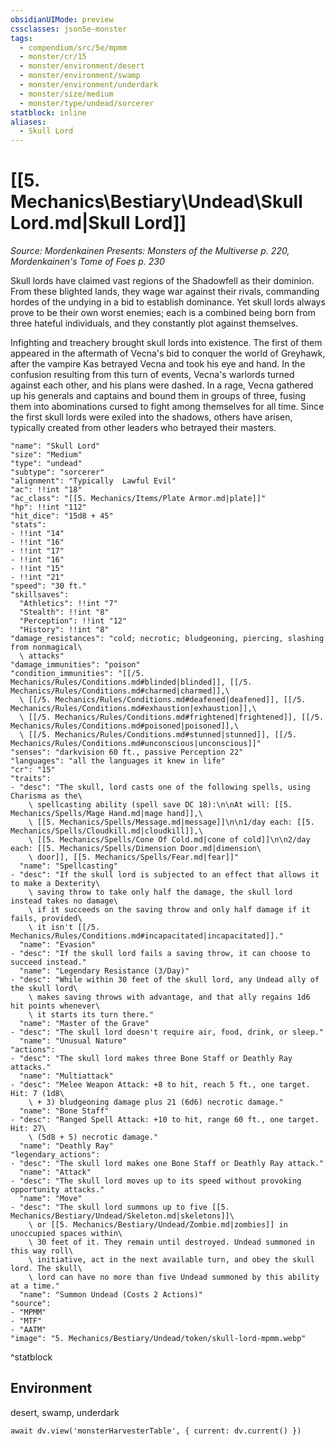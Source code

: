 ```yaml
---
obsidianUIMode: preview
cssclasses: json5e-monster
tags:
  - compendium/src/5e/mpmm
  - monster/cr/15
  - monster/environment/desert
  - monster/environment/swamp
  - monster/environment/underdark
  - monster/size/medium
  - monster/type/undead/sorcerer
statblock: inline
aliases:
  - Skull Lord
---
```

# [[5. Mechanics\Bestiary\Undead\Skull Lord.md|Skull Lord]]
*Source: Mordenkainen Presents: Monsters of the Multiverse p. 220, Mordenkainen's Tome of Foes p. 230*

Skull lords have claimed vast regions of the Shadowfell as their dominion. From these blighted lands, they wage war against their rivals, commanding hordes of the undying in a bid to establish dominance. Yet skull lords always prove to be their own worst enemies; each is a combined being born from three hateful individuals, and they constantly plot against themselves.

Infighting and treachery brought skull lords into existence. The first of them appeared in the aftermath of Vecna's bid to conquer the world of Greyhawk, after the vampire Kas betrayed Vecna and took his eye and hand. In the confusion resulting from this turn of events, Vecna's warlords turned against each other, and his plans were dashed. In a rage, Vecna gathered up his generals and captains and bound them in groups of three, fusing them into abominations cursed to fight among themselves for all time. Since the first skull lords were exiled into the shadows, others have arisen, typically created from other leaders who betrayed their masters.

```statblock
"name": "Skull Lord"
"size": "Medium"
"type": "undead"
"subtype": "sorcerer"
"alignment": "Typically  Lawful Evil"
"ac": !!int "18"
"ac_class": "[[5. Mechanics/Items/Plate Armor.md|plate]]"
"hp": !!int "112"
"hit_dice": "15d8 + 45"
"stats":
- !!int "14"
- !!int "16"
- !!int "17"
- !!int "16"
- !!int "15"
- !!int "21"
"speed": "30 ft."
"skillsaves":
  "Athletics": !!int "7"
  "Stealth": !!int "8"
  "Perception": !!int "12"
  "History": !!int "8"
"damage_resistances": "cold; necrotic; bludgeoning, piercing, slashing from nonmagical\
  \ attacks"
"damage_immunities": "poison"
"condition_immunities": "[[/5. Mechanics/Rules/Conditions.md#blinded|blinded]], [[/5. Mechanics/Rules/Conditions.md#charmed|charmed]],\
  \ [[/5. Mechanics/Rules/Conditions.md#deafened|deafened]], [[/5. Mechanics/Rules/Conditions.md#exhaustion|exhaustion]],\
  \ [[/5. Mechanics/Rules/Conditions.md#frightened|frightened]], [[/5. Mechanics/Rules/Conditions.md#poisoned|poisoned]],\
  \ [[/5. Mechanics/Rules/Conditions.md#stunned|stunned]], [[/5. Mechanics/Rules/Conditions.md#unconscious|unconscious]]"
"senses": "darkvision 60 ft., passive Perception 22"
"languages": "all the languages it knew in life"
"cr": "15"
"traits":
- "desc": "The skull, lord casts one of the following spells, using Charisma as the\
    \ spellcasting ability (spell save DC 18):\n\nAt will: [[5. Mechanics/Spells/Mage Hand.md|mage hand]],\
    \ [[5. Mechanics/Spells/Message.md|message]]\n\n1/day each: [[5. Mechanics/Spells/Cloudkill.md|cloudkill]],\
    \ [[5. Mechanics/Spells/Cone Of Cold.md|cone of cold]]\n\n2/day each: [[5. Mechanics/Spells/Dimension Door.md|dimension\
    \ door]], [[5. Mechanics/Spells/Fear.md|fear]]"
  "name": "Spellcasting"
- "desc": "If the skull lord is subjected to an effect that allows it to make a Dexterity\
    \ saving throw to take only half the damage, the skull lord instead takes no damage\
    \ if it succeeds on the saving throw and only half damage if it fails, provided\
    \ it isn't [[/5. Mechanics/Rules/Conditions.md#incapacitated|incapacitated]]."
  "name": "Evasion"
- "desc": "If the skull lord fails a saving throw, it can choose to succeed instead."
  "name": "Legendary Resistance (3/Day)"
- "desc": "While within 30 feet of the skull lord, any Undead ally of the skull lord\
    \ makes saving throws with advantage, and that ally regains 1d6 hit points whenever\
    \ it starts its turn there."
  "name": "Master of the Grave"
- "desc": "The skull lord doesn't require air, food, drink, or sleep."
  "name": "Unusual Nature"
"actions":
- "desc": "The skull lord makes three Bone Staff or Deathly Ray attacks."
  "name": "Multiattack"
- "desc": "Melee Weapon Attack: +8 to hit, reach 5 ft., one target. Hit: 7 (1d8\
    \ + 3) bludgeoning damage plus 21 (6d6) necrotic damage."
  "name": "Bone Staff"
- "desc": "Ranged Spell Attack: +10 to hit, range 60 ft., one target. Hit: 27\
    \ (5d8 + 5) necrotic damage."
  "name": "Deathly Ray"
"legendary_actions":
- "desc": "The skull lord makes one Bone Staff or Deathly Ray attack."
  "name": "Attack"
- "desc": "The skull lord moves up to its speed without provoking opportunity attacks."
  "name": "Move"
- "desc": "The skull lord summons up to five [[5. Mechanics/Bestiary/Undead/Skeleton.md|skeletons]]\
    \ or [[5. Mechanics/Bestiary/Undead/Zombie.md|zombies]] in unoccupied spaces within\
    \ 30 feet of it. They remain until destroyed. Undead summoned in this way roll\
    \ initiative, act in the next available turn, and obey the skull lord. The skull\
    \ lord can have no more than five Undead summoned by this ability at a time."
  "name": "Summon Undead (Costs 2 Actions)"
"source":
- "MPMM"
- "MTF"
- "AATM"
"image": "5. Mechanics/Bestiary/Undead/token/skull-lord-mpmm.webp"
```
^statblock

## Environment

desert, swamp, underdark

```dataviewjs
await dv.view('monsterHarvesterTable', { current: dv.current() })
```
